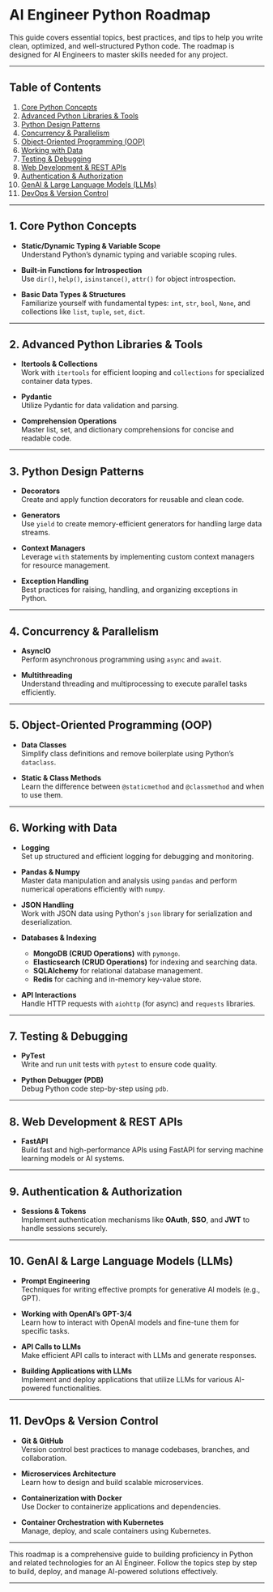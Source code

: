 # **AI Engineer Python Roadmap**

This guide covers essential topics, best practices, and tips to help you write clean, optimized, and well-structured Python code. The roadmap is designed for AI Engineers to master skills needed for any project.

---

## **Table of Contents**
1. [Core Python Concepts](#1-core-python-concepts)
2. [Advanced Python Libraries & Tools](#2-advanced-python-libraries--tools)
3. [Python Design Patterns](#3-python-design-patterns)
4. [Concurrency & Parallelism](#4-concurrency--parallelism)
5. [Object-Oriented Programming (OOP)](#5-object-oriented-programming-oop)
6. [Working with Data](#6-working-with-data)
7. [Testing & Debugging](#7-testing--debugging)
8. [Web Development & REST APIs](#8-web-development--rest-apis)
9. [Authentication & Authorization](#9-authentication--authorization)
10. [GenAI & Large Language Models (LLMs)](#10-genai--large-language-models-llms)
11. [DevOps & Version Control](#11-devops--version-control)

---

## **1. Core Python Concepts**

- **Static/Dynamic Typing & Variable Scope**  
  Understand Python’s dynamic typing and variable scoping rules.

- **Built-in Functions for Introspection**  
  Use `dir()`, `help()`, `isinstance()`, `attr()` for object introspection.

- **Basic Data Types & Structures**  
  Familiarize yourself with fundamental types: `int`, `str`, `bool`, `None`, and collections like `list`, `tuple`, `set`, `dict`.

---

## **2. Advanced Python Libraries & Tools**

- **Itertools & Collections**  
  Work with `itertools` for efficient looping and `collections` for specialized container data types.

- **Pydantic**  
  Utilize Pydantic for data validation and parsing.

- **Comprehension Operations**  
  Master list, set, and dictionary comprehensions for concise and readable code.

---

## **3. Python Design Patterns**

- **Decorators**  
  Create and apply function decorators for reusable and clean code.

- **Generators**  
  Use `yield` to create memory-efficient generators for handling large data streams.

- **Context Managers**  
  Leverage `with` statements by implementing custom context managers for resource management.

- **Exception Handling**  
  Best practices for raising, handling, and organizing exceptions in Python.

---

## **4. Concurrency & Parallelism**

- **AsyncIO**  
  Perform asynchronous programming using `async` and `await`.

- **Multithreading**  
  Understand threading and multiprocessing to execute parallel tasks efficiently.

---

## **5. Object-Oriented Programming (OOP)**

- **Data Classes**  
  Simplify class definitions and remove boilerplate using Python’s `dataclass`.

- **Static & Class Methods**  
  Learn the difference between `@staticmethod` and `@classmethod` and when to use them.

---

## **6. Working with Data**

- **Logging**  
  Set up structured and efficient logging for debugging and monitoring.

- **Pandas & Numpy**  
  Master data manipulation and analysis using `pandas` and perform numerical operations efficiently with `numpy`.

- **JSON Handling**  
  Work with JSON data using Python's `json` library for serialization and deserialization.

- **Databases & Indexing**  
  - **MongoDB (CRUD Operations)** with `pymongo`.  
  - **Elasticsearch (CRUD Operations)** for indexing and searching data.  
  - **SQLAlchemy** for relational database management.  
  - **Redis** for caching and in-memory key-value store.

- **API Interactions**  
  Handle HTTP requests with `aiohttp` (for async) and `requests` libraries.

---

## **7. Testing & Debugging**

- **PyTest**  
  Write and run unit tests with `pytest` to ensure code quality.

- **Python Debugger (PDB)**  
  Debug Python code step-by-step using `pdb`.

---

## **8. Web Development & REST APIs**

- **FastAPI**  
  Build fast and high-performance APIs using FastAPI for serving machine learning models or AI systems.

---

## **9. Authentication & Authorization**

- **Sessions & Tokens**  
  Implement authentication mechanisms like **OAuth**, **SSO**, and **JWT** to handle sessions securely.

---

## **10. GenAI & Large Language Models (LLMs)**

- **Prompt Engineering**  
  Techniques for writing effective prompts for generative AI models (e.g., GPT).

- **Working with OpenAI’s GPT-3/4**  
  Learn how to interact with OpenAI models and fine-tune them for specific tasks.

- **API Calls to LLMs**  
  Make efficient API calls to interact with LLMs and generate responses.

- **Building Applications with LLMs**  
  Implement and deploy applications that utilize LLMs for various AI-powered functionalities.

---

## **11. DevOps & Version Control**

- **Git & GitHub**  
  Version control best practices to manage codebases, branches, and collaboration.

- **Microservices Architecture**  
  Learn how to design and build scalable microservices.

- **Containerization with Docker**  
  Use Docker to containerize applications and dependencies.

- **Container Orchestration with Kubernetes**  
  Manage, deploy, and scale containers using Kubernetes.

---

This roadmap is a comprehensive guide to building proficiency in Python and related technologies for an AI Engineer. Follow the topics step by step to build, deploy, and manage AI-powered solutions effectively.

---
